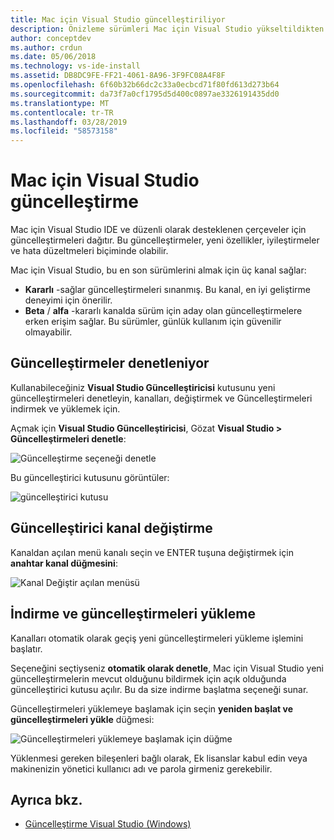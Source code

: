 ```yaml
---
title: Mac için Visual Studio güncelleştiriliyor
description: Önizleme sürümleri Mac için Visual Studio yükseltildikten ve bunlara erişmek için yönergeleri.
author: conceptdev
ms.author: crdun
ms.date: 05/06/2018
ms.technology: vs-ide-install
ms.assetid: DB8DC9FE-FF21-4061-8A96-3F9FC08A4F8F
ms.openlocfilehash: 6f60b32b66dc2c33a0ecbcd71f80fd613d273b64
ms.sourcegitcommit: da73f7a0cf1795d5d400c0897ae3326191435dd0
ms.translationtype: MT
ms.contentlocale: tr-TR
ms.lasthandoff: 03/28/2019
ms.locfileid: "58573158"
---
```

# <a name="update-visual-studio-for-mac"></a>Mac için Visual Studio güncelleştirme

Mac için Visual Studio IDE ve düzenli olarak desteklenen çerçeveler için güncelleştirmeleri dağıtır. Bu güncelleştirmeler, yeni özellikler, iyileştirmeler ve hata düzeltmeleri biçiminde olabilir.

Mac için Visual Studio, bu en son sürümlerini almak için üç kanal sağlar:

* **Kararlı** -sağlar güncelleştirmeleri sınanmış. Bu kanal, en iyi geliştirme deneyimi için önerilir.
* **Beta** / **alfa** -kararlı kanalda sürüm için aday olan güncelleştirmelere erken erişim sağlar. Bu sürümler, günlük kullanım için güvenilir olmayabilir.

## <a name="checking-for-updates"></a>Güncelleştirmeler denetleniyor

Kullanabileceğiniz **Visual Studio Güncelleştiricisi** kutusunu yeni güncelleştirmeleri denetleyin, kanalları, değiştirmek ve Güncelleştirmeleri indirmek ve yüklemek için.

Açmak için **Visual Studio Güncelleştiricisi**, Gözat **Visual Studio > Güncelleştirmeleri denetle**:

![Güncelleştirme seçeneği denetle](media/update-image1.png)

Bu güncelleştirici kutusunu görüntüler:

![güncelleştirici kutusu](media/update-image2.png)

## <a name="changing-the-updater-channel"></a>Güncelleştirici kanal değiştirme

Kanaldan açılan menü kanalı seçin ve ENTER tuşuna değiştirmek için **anahtar kanal düğmesini**:

![Kanal Değiştir açılan menüsü](media/update-image3.png)

## <a name="downloading-and-installing-updates"></a>İndirme ve güncelleştirmeleri yükleme

Kanalları otomatik olarak geçiş yeni güncelleştirmeleri yükleme işlemini başlatır.

Seçeneğini seçtiyseniz **otomatik olarak denetle**, Mac için Visual Studio yeni güncelleştirmelerin mevcut olduğunu bildirmek için açık olduğunda güncelleştirici kutusu açılır. Bu da size indirme başlatma seçeneği sunar.

Güncelleştirmeleri yüklemeye başlamak için seçin **yeniden başlat ve güncelleştirmeleri yükle** düğmesi:

![Güncelleştirmeleri yüklemeye başlamak için düğme](media/update-image4.png)

Yüklenmesi gereken bileşenleri bağlı olarak, Ek lisanslar kabul edin veya makinenizin yönetici kullanıcı adı ve parola girmeniz gerekebilir.

## <a name="see-also"></a>Ayrıca bkz.

- [Güncelleştirme Visual Studio (Windows)](/visualstudio/install/update-visual-studio)